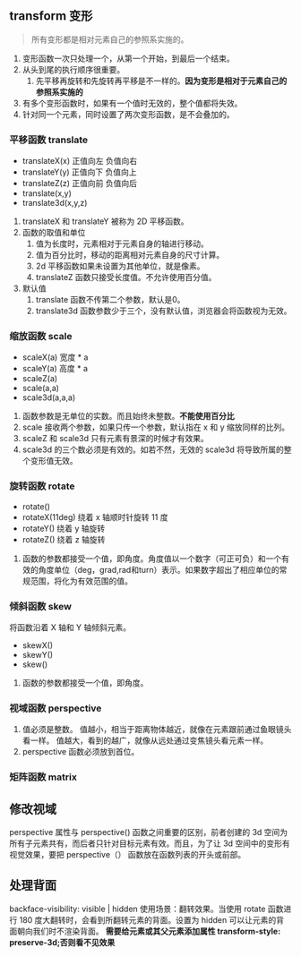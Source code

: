 ## transform 变形
> 所有变形都是相对元素自己的参照系实施的。

1. 变形函数一次只处理一个，从第一个开始，到最后一个结束。
2. 从头到尾的执行顺序很重要。
    1. 先平移再旋转和先旋转再平移是不一样的。**因为变形是相对于元素自己的参照系实施的**
3. 有多个变形函数时，如果有一个值时无效的，整个值都将失效。
4. 针对同一个元素，同时设置了两次变形函数，是不会叠加的。

### 平移函数 translate
* translateX(x) 正值向左 负值向右
* translateY(y) 正值向下 负值向上
* translateZ(z) 正值向前 负值向后
* translate(x,y)
* translate3d(x,y,z)

1. translateX 和 translateY 被称为 2D 平移函数。
2. 函数的取值和单位
    1. 值为长度时，元素相对于元素自身的轴进行移动。 
    2. 值为百分比时，移动的距离相对元素自身的尺寸计算。
    3. 2d 平移函数如果未设置为其他单位，就是像素。
    4. translateZ 函数只接受长度值。不允许使用百分值。
3. 默认值
    1. translate 函数不传第二个参数，默认是0。
    2. translate3d 函数参数少于三个，没有默认值，浏览器会将函数视为无效。

    
### 缩放函数 scale
* scaleX(a) 宽度 * a
* scaleY(a) 高度 * a 
* scaleZ(a)
* scale(a,a)
* scale3d(a,a,a)

1. 函数参数是无单位的实数。而且始终未整数。**不能使用百分比**
2. scale 接收两个参数，如果只传一个参数，默认指在 x 和 y 缩放同样的比列。
3. scaleZ 和 scale3d 只有元素有景深的时候才有效果。
4. scale3d 的三个数必须是有效的。如若不然，无效的 scale3d 将导致所属的整个变形值无效。

### 旋转函数 rotate
* rotate()
* rotateX(11deg) 绕着 x 轴顺时针旋转 11 度 
* rotateY() 绕着 y 轴旋转
* rotateZ() 绕着 z 轴旋转

1. 函数的参数都接受一个值，即角度。角度值以一个数字（可正可负）和一个有效的角度单位（deg，grad,rad和turn）表示。如果数字超出了相应单位的常规范围，将化为有效范围的值。

### 倾斜函数 skew
将函数沿着 X 轴和 Y 轴倾斜元素。
* skewX()
* skewY()
* skew()

1. 函数的参数都接受一个值，即角度。

### 视域函数 perspective
1. 值必须是整数。
    值越小，相当于距离物体越近，就像在元素跟前通过鱼眼镜头看一样。
       值越大，看到的越广，就像从远处通过变焦镜头看元素一样。
2. perspective 函数必须放到首位。

### 矩阵函数 matrix

## 修改视域
perspective 属性与 perspective() 函数之间重要的区别，前者创建的 3d 空间为所有子元素共有，而后者只针对目标元素有效。而且，为了让 3d 空间中的变形有视觉效果，要把 perspective（） 函数放在函数列表的开头或前部。

## 处理背面
backface-visibility: visible | hidden
使用场景：翻转效果。当使用 rotate 函数进行 180 度大翻转时，会看到所翻转元素的背面。设置为 hidden 可以让元素的背面朝向我们时不渲染背面。
**需要给元素或其父元素添加属性 transform-style: preserve-3d;否则看不见效果**